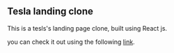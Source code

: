 ## Tesla landing clone

This is a tesls's landing page clone, built using React js.

you can check it out using the following [link](https://abdulaziz4.github.io/tesla-clone/).

